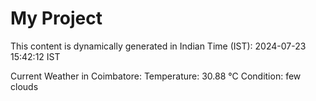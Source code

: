 # My Project

This content is dynamically generated in Indian Time (IST): 2024-07-23 15:42:12 IST


Current Weather in Coimbatore:
Temperature: 30.88 °C
Condition: few clouds
